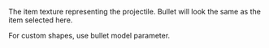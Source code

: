 The item texture representing the projectile. Bullet will look the same as the item selected here.

For custom shapes, use bullet model parameter.